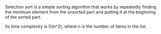 Selection sort is a simple sorting algorithm that works by repeatedly finding the minimum element from the unsorted part and putting it at the beginning of the sorted part. 

Its time complexity is O(n^2), where n is the number of items in the list.